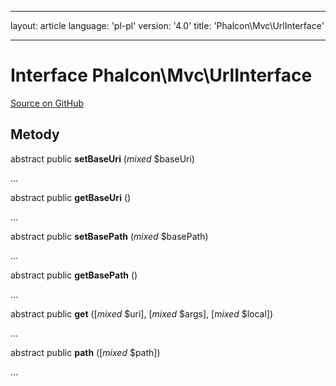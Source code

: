 * * *

layout: article language: 'pl-pl' version: '4.0' title: 'Phalcon\Mvc\UrlInterface'

* * *

# Interface **Phalcon\Mvc\UrlInterface**

<a href="https://github.com/phalcon/cphalcon/tree/v4.0.0/phalcon/mvc/urlinterface.zep" class="btn btn-default btn-sm">Source on GitHub</a>

## Metody

abstract public **setBaseUri** (*mixed* $baseUri)

...

abstract public **getBaseUri** ()

...

abstract public **setBasePath** (*mixed* $basePath)

...

abstract public **getBasePath** ()

...

abstract public **get** ([*mixed* $uri], [*mixed* $args], [*mixed* $local])

...

abstract public **path** ([*mixed* $path])

...